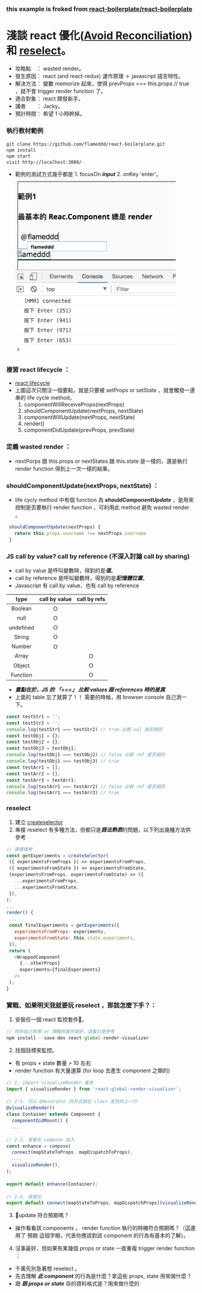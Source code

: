 ### this example is froked from [react-boilerplate/react-boilerplate](https://github.com/react-boilerplate/react-boilerplate)

# 淺談 react 優化([Avoid Reconciliation](https://reactjs.org/docs/optimizing-performance.html#avoid-reconciliation)) 和 [reselect](https://github.com/reactjs/reselect)。

 - 攻略點　： wasted render。
 - 發生原因： react (and react-redux) 運作原理 ＋ javascript 語言特性。
 - 解決方法： 變數 memorize 起來，使得 prevProps === this.props // true ，就不會 trigger render function 了。 
 - 適合對象： react 開發新手。  
 - 講者　　： Jacky。  
 - 預計時間： 希望 1 小時幹掉。

### 執行教材範例
```
git clone https://github.com/flameddd/react-boilerplate.git
npm install
npm start
visit http://localhost:3000/
```
 - 範例的測試方式幾乎都是 1. focusOn ***input*** 2. onKey 'enter'。  
![img](app/images/ex.png)

### 複習 react lifecycle ：
 - <a href="http://dbertella.github.io/react-lifecycle-svg/" target="_blank">react lifecycle</a>
 - 上圖這次只關注一個要點，就是只要被 setProps or setState ，就會觸發一連串的 life cycle method。
   1. componentWillReceiveProps(nextProps)
   2. shouldComponentUpdate(nextProps, nextState)
   3. componentWillUpdate(nextProps, nextState)
   4. render()
   5. componentDidUpdate(prevProps, prevState)

### 定義 wasted render ： 
 - nextPorps 跟 this.props or nextStates 跟 this.state 是一樣的，還是執行 render function 得到上一次一樣的結果。
 
### shouldComponentUpdate(nextProps, nextState) ： 
 - life cycly method 中有個 function 為 ***shouldComponentUpdate*** ，是用來控制是否要執行 render function ，可利用此 method 避免 wasted render 。
```javascript
 shouldComponentUpdate(nextProps) {
   return this.props.username !== nextProps.username
 }
``` 

### JS call by value? call by reference (不深入討論 call by sharing)
 - call by value 是呼叫變數時，得到的是***值***。
 - call by reference 是呼叫變數時，得到的是***記憶體位置***。
 - Javascript 有 call by value、也有 call by reference
  
| type | call by value | call by refs |
| :------:| :------: | :------: |
| Boolean | Ｏ |  |
| null | Ｏ |  |
| undefined | Ｏ |  |
| String | Ｏ |  |
| Number | Ｏ |  |
| Array |  | Ｏ |
| Object |  | Ｏ |
| Function |  | Ｏ |
  
  
 - ***重點在於，JS 的 「===」 比較 values 跟 references 時的差異***
 - 上面的 table 忘了就算了！！ 需要的時候，用 browser console 自己測一下。
 ```javascript
 const testStr1 = '';
 const testStr2 = '';
 console.log(testStr1 === testStr2) // true 比較 val 是否相同
 const testObj1 = {};
 const testObj2 = {};
 const testObj3 = testObj1;
 console.log(testObj1 === testObj2) // false 比較 ref 是否相同
 console.log(testObj1 === testObj3) // true
 const testArr1 = [];
 const testArr2 = [];
 const testArr3 = testArr1;
 console.log(testArr1 === testArr2) // false 比較 ref 是否相同
 console.log(testArr1 === testArr3) // true
 ```

### reselect 
 1. 建立 [createselector](https://github.com/reactjs/reselect#createselectorinputselectors--inputselectors-resultfunc)
 2. 串接 reselect 有多種方法，但都只是***語法熟悉***的問題，以下列出幾種方法供參考
 ```javascript
 // 直接使用
 const getExperiments = createSelector(
  ({ experimentsFromProps }) => experimentsFromProps,
  ({ experimentsFromState }) => experimentsFromState,
  (experimentsFromProps, experimentsFromState) => ({
    ...experimentsFromProps,
    ...experimentsFromState,
  }),
);
...
render() {
  ...
  const finalExperiments = getExperiments({
    experimentsFromProps: experiments,
    experimentsFromState: this.state.experiments,
  });
  return (
    <WrappedComponent
      {...otherProps}
      experiments={finalExperiments}
    />
  );
}

 ```



### 實戰、如果明天我就要玩 reselect ，那該怎麼下手？：
 1. 安裝任一個 react 監控套件。
 ```javascript
 // 找你自己常用 or 順眼的套件就好，這套只是參考
npm install --save-dev react-global-render-visualizer
 ```
 2. 找個目標來監控。
  - 有 props + state 數量 > 10 左右
  - render function 有大量運算 (for loop 去產生 component 之類的)
  ```javascript
  // 1. import visualizeRender 進來
  import { visualizeRender } from 'react-global-render-visualizer';

  // 2-1. 可以 @decorator 的方式放在 class 宣告的上一行
  @visualizeRender() 
  class Container extends Component {
    componentDidMount() {
    ...

  // 2-2. 或者在 compose 加入
  const enhance = compose(
    connect(mapStateToProps, mapDispatchToProps),
  　...,
    visualizeRender(),
  );

  export default enhance(Container);

  // 2-3. 直接包
  export default connect(mapStateToProps, mapDispatchProps)(visualizeRender()(Container))
  ```

 3. update 符合預期嗎？
  - 操作看看該 components ， render function 執行的時機符合預期嗎？（這邊用了 預期 這個字眼，代表你應該對該 component 的行為有基本的了解）。  

 4. 沒事最好，但如果有某幾個 props or state 一直重複 trigger render function ：
  - 千萬先別急著想 reselect 。
  - 先去理解 ***此 component*** 的行為是什麼？拿這些 props, state 用來做什麼？
  - 跟 ***該 props or state*** 存的資料格式是？用來做什麼的
  

